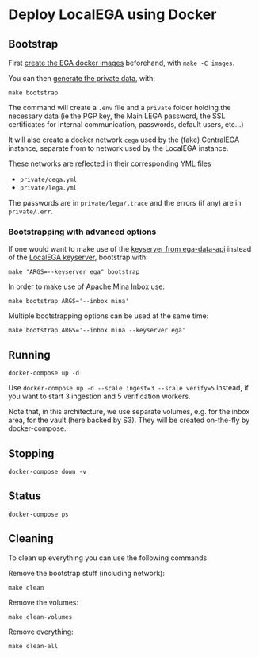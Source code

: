 # Deploy LocalEGA using Docker

## Bootstrap

First [create the EGA docker images](images) beforehand, with `make -C images`.

You can then [generate the private data](bootstrap), with:

	make bootstrap

The command will create a `.env` file and a `private` folder holding
the necessary data (ie the PGP key, the Main LEGA password, the SSL
certificates for internal communication, passwords, default users,
etc...)

It will also create a docker network `cega` used by the (fake) CentralEGA instance,
separate from to network used by the LocalEGA instance.

These networks are reflected in their corresponding YML files
* `private/cega.yml`
* `private/lega.yml`

The passwords are in `private/lega/.trace` and the errors (if any) are in `private/.err`.

### Bootstrapping with advanced options

If one would want to make use of the [keyserver from
ega-data-api](https://github.com/EGA-archive/ega-data-api/tree/master/ega-data-api-key) instead of the [LocalEGA keyserver](https://github.com/NBISweden/LocalEGA/blob/dev/lega/keyserver.py), bootstrap with:

	make "ARGS=--keyserver ega" bootstrap

In order to make use of [Apache Mina Inbox](https://github.com/NBISweden/LocalEGA-inbox) use:

	make bootstrap ARGS='--inbox mina'

Multiple bootstrapping options can be used at the same time:

	make bootstrap ARGS='--inbox mina --keyserver ega'

## Running

	docker-compose up -d

Use `docker-compose up -d --scale ingest=3 --scale verify=5` instead,
if you want to start 3 ingestion and 5 verification workers.

Note that, in this architecture, we use separate volumes, e.g. for
the inbox area, for the vault (here backed by S3). They
will be created on-the-fly by docker-compose.

## Stopping

	docker-compose down -v

## Status

	docker-compose ps

## Cleaning

To clean up everything you can use the following commands

Remove the bootstrap stuff (including network):

    make clean

Remove the volumes:

    make clean-volumes

Remove everything:

    make clean-all
